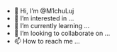 - 👋 Hi, I’m @M1chuLuj
- 👀 I’m interested in ...
- 🌱 I’m currently learning ...
- 💞️ I’m looking to collaborate on ...
- 📫 How to reach me ...

<!---
M1chuLuj/M1chuLuj is a ✨ special ✨ repository because its `README.md` (this file) appears on your GitHub profile.
You can click the Preview link to take a look at your changes.
--->
